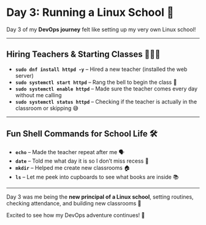 # Day 3: Running a Linux School 🏫

Day 3 of my **DevOps journey** felt like setting up my very own Linux school!  

---

## Hiring Teachers & Starting Classes 👩‍🏫🔔

- **`sudo dnf install httpd -y`** – Hired a new teacher (installed the web server)  
- **`sudo systemctl start httpd`** – Rang the bell to begin the class 🔔  
- **`sudo systemctl enable httpd`** – Made sure the teacher comes every day without me calling  
- **`sudo systemctl status httpd`** – Checking if the teacher is actually in the classroom or skipping 😅  

---

## Fun Shell Commands for School Life 🛠️

- **`echo`** – Made the teacher repeat after me 🗣️  
- **`date`** – Told me what day it is so I don’t miss recess 📅  
- **`mkdir`** – Helped me create new classrooms 🏠  
- **`ls`** – Let me peek into cupboards to see what books are inside 📚  

---

Day 3 was me being the **new principal of a Linux school**, setting routines, checking attendance, and building new classrooms 🚀  

Excited to see how my DevOps adventure continues! 🌟
